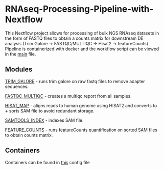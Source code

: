 # RNAseq-Processing-Pipeline-with-Nextflow

This Nextflow project allows for processing of bulk NGS RNAseq datasets in the form of FASTQ files to obtain a counts matrix for downstream DE analysis (Trim Galore -> FASTQC/MULTIQC -> Hisat2 -> featureCounts) 
Pipeline is containerized with docker and the workflow script can be viewed in the [main](https://github.com/StevenN2021/RNAseq-Processing-Pipeline-with-Nextflow/blob/main/pipeline/main.nf) file.

## Modules 
[TRIM_GALORE](https://github.com/StevenN2021/RNAseq-Processing-Pipeline-with-Nextflow/blob/main/pipeline/modules/trim_galore.nf) - runs trim galore on raw fastq files to remove adapter sequences. 

[FASTQC_MULTIQC](https://github.com/StevenN2021/RNAseq-Processing-Pipeline-with-Nextflow/blob/main/pipeline/modules/qc.nf) - creates a multiqc report from all samples. 

[HISAT_MAP](https://github.com/StevenN2021/RNAseq-Processing-Pipeline-with-Nextflow/blob/main/pipeline/modules/hisat.nf) - aligns reads to human genome using HISAT2 and converts to + sorts SAM file to avoid redundant storage. 

[SAMTOOLS_INDEX](https://github.com/StevenN2021/RNAseq-Processing-Pipeline-with-Nextflow/blob/main/pipeline/modules/samtools_index.nf) - indexes SAM file. 

[FEATURE_COUNTS](https://github.com/StevenN2021/RNAseq-Processing-Pipeline-with-Nextflow/blob/main/pipeline/modules/feature_counts.nf) - runs featureCounts quantification on sorted SAM files to obtain counts matrix. 

## Containers 
Containers can be found in [this](https://github.com/StevenN2021/RNAseq-Processing-Pipeline-with-Nextflow/blob/main/pipeline/nextflow.config) config file 
